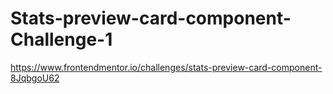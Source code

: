 # Stats-preview-card-component-Challenge-1
https://www.frontendmentor.io/challenges/stats-preview-card-component-8JqbgoU62
